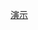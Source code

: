 [演示](https://htmlpreview.github.io/?https://github.com/wangriyu/Css_Sass_Less/blob/master/src/multiColumn.html)